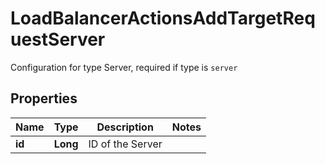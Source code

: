 

# LoadBalancerActionsAddTargetRequestServer

Configuration for type Server, required if type is `server`

## Properties

| Name | Type | Description | Notes |
|------------ | ------------- | ------------- | -------------|
|**id** | **Long** | ID of the Server |  |



